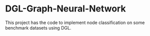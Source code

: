 # DGL-Graph-Neural-Network
This project has the code to implement node classification on some benchmark datasets using DGL.
